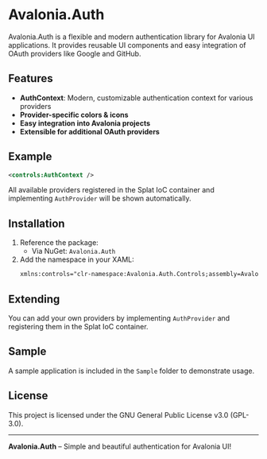 ﻿# Avalonia.Auth

Avalonia.Auth is a flexible and modern authentication library for Avalonia UI applications. It provides reusable UI components and easy integration of OAuth providers like Google and GitHub.

## Features

- **AuthContext**: Modern, customizable authentication context for various providers
- **Provider-specific colors & icons**
- **Easy integration into Avalonia projects**
- **Extensible for additional OAuth providers**

## Example

```xml
<controls:AuthContext />
```

All available providers registered in the Splat IoC container and implementing `AuthProvider` will be shown automatically.

## Installation

1. Reference the package:
   - Via NuGet: `Avalonia.Auth`
2. Add the namespace in your XAML:
   ```xml
   xmlns:controls="clr-namespace:Avalonia.Auth.Controls;assembly=Avalonia.Auth"
   ```

## Extending

You can add your own providers by implementing `AuthProvider` and registering them in the Splat IoC container.

## Sample

A sample application is included in the `Sample` folder to demonstrate usage.

## License

This project is licensed under the GNU General Public License v3.0 (GPL-3.0).

---

**Avalonia.Auth** – Simple and beautiful authentication for Avalonia UI!

